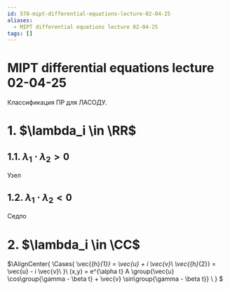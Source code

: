 ```yaml
---
id: 578-mipt-differential-equations-lecture-02-04-25
aliases:
  - MIPT differential equations lecture 02-04-25
tags: []
---
```


# MIPT differential equations lecture 02-04-25

Классификация ПР для ЛАСОДУ.

# 1. $\lambda_i \in \RR$

## 1.1. $\lambda_1 \cdot \lambda_2 > 0$

Узел

## 1.2. $\lambda_1 \cdot \lambda_2 < 0$

Седло

# 2. $\lambda_i \in \CC$
$\AlignCenter{
\Cases{
\vec{{h}_{1}} = \vec{u} + i \vec{v}\\
\vec{{h}_{2}} = \vec{u} - i \vec{v}\\
}\\
(x,y) = e^{\alpha t} A \group{\vec{u} \cos\group{\gamma - \beta t} +
\vec{v} \sin\group{\gamma - \beta t}} \\
}
$

